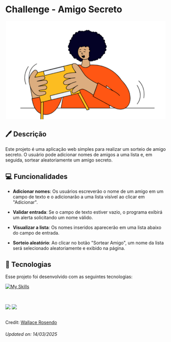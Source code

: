 # Challenge - Amigo Secreto

<p align="center">
  <img alt="" src="https://raw.githubusercontent.com/JRBernardo871/challenge-amigo-secreto/refs/heads/main/assets/amigo-secreto.png" width="500px" />
</p>

## 🖊️ Descrição
Este projeto é uma aplicação web simples para realizar um sorteio de amigo secreto. O usuário pode adicionar nomes de amigos a uma lista e, em seguida, sortear aleatoriamente um amigo secreto.

## 💻 Funcionalidades

 - **Adicionar nomes**: Os usuários escreverão o nome de um amigo em um campo de texto e o adicionarão a uma lista visível ao clicar em "Adicionar".

 - **Validar entrada**: Se o campo de texto estiver vazio, o programa exibirá um alerta solicitando um nome válido.

 - **Visualizar a lista**: Os nomes inseridos aparecerão em uma lista abaixo do campo de entrada.

 - **Sorteio aleatório**: Ao clicar no botão "Sortear Amigo", um nome da lista será selecionado aleatoriamente e exibido na página.

## 🚀 Tecnologias

Esse projeto foi desenvolvido com as seguintes tecnologias:

[![My Skills](https://skillicons.dev/icons?i=html,css,js)](https://skillicons.dev)

##
<br> 
<div> 
  <a href="https://www.linkedin.com/in/wallacerosendo/" target="_blank"><img src="https://img.shields.io/badge/-LinkedIn-%230077B5?style=for-the-badge&logo=linkedin&logoColor=white" target="_blank"></a>
  <a href = "mailto:wallace.silva37@fatec.sp.gov.br"><img src="https://img.shields.io/badge/-Gmail-%23333?style=for-the-badge&logo=gmail&logoColor=white" target="_blank"></a>
</div>

##

Credit: [Wallace Rosendo](https://github.com/WallaceRosendo)

<h6>Updated on: 14/03/2025</h6>
